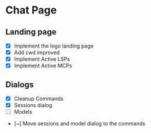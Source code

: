 # Chat Page

## Landing page

- [x] Implement the logo landing page
- [x] Add cwd improved
- [x] Implement Active LSPs
- [x] Implement Active MCPs

## Dialogs

- [x] Cleanup Commands
- [x] Sessions dialog
- [ ] Models
- [~] Move sessions and model dialog to the commands
